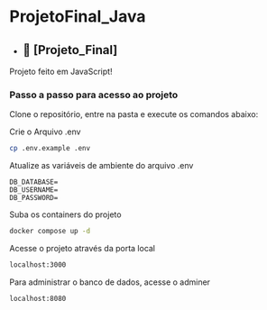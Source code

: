 # ProjetoFinal_Java

* ## 📁 [Projeto_Final]
Projeto feito em JavaScript!

### Passo a passo para acesso ao projeto
Clone o repositório, entre na pasta e execute os comandos abaixo:

Crie o Arquivo .env
```sh
cp .env.example .env
```

Atualize as variáveis de ambiente do arquivo .env
```dosini
DB_DATABASE=
DB_USERNAME=
DB_PASSWORD=
```

Suba os containers do projeto
```sh
docker compose up -d
```

Acesse o projeto através da porta local
```sh
localhost:3000
```
Para administrar o banco de dados, acesse o adminer
```sh
localhost:8080
```


